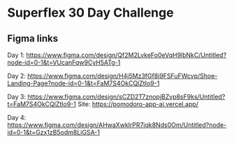 # Superflex 30 Day Challenge

## Figma links
Day 1: https://www.figma.com/design/Qf2M2LvkeFo0eVqH9lbNkC/Untitled?node-id=0-1&t=VUcanFqw9CyH5ATg-1

Day 2: https://www.figma.com/design/H4j5Mz3fGf8i9FSFuFWcvp/Shoe-Landing-Page?node-id=0-1&t=FaM7S4OkCQlZtIo9-1

Day 3: https://www.figma.com/design/sCZD2T7znopjBZvp8sF9ks/Untitled?t=FaM7S4OkCQlZtIo9-1
Site: https://pomodoro-app-ai.vercel.app/

Day 4: https://www.figma.com/design/AHwaXwklrPR7iqk8Nds0Om/Untitled?node-id=0-1&t=Gzx1zB5odm8LiGSA-1
